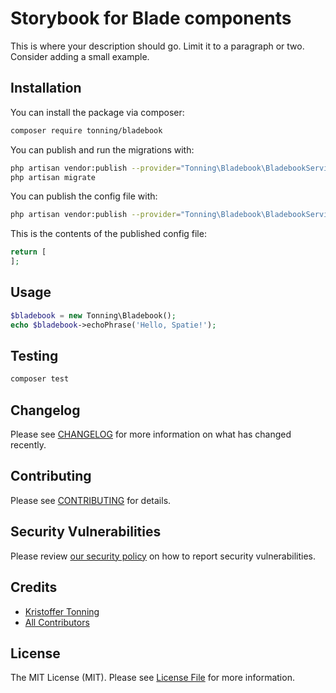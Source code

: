 # Storybook for Blade components

This is where your description should go. Limit it to a paragraph or two. Consider adding a small example.

## Installation

You can install the package via composer:

```bash
composer require tonning/bladebook
```

You can publish and run the migrations with:

```bash
php artisan vendor:publish --provider="Tonning\Bladebook\BladebookServiceProvider" --tag="bladebook-migrations"
php artisan migrate
```

You can publish the config file with:
```bash
php artisan vendor:publish --provider="Tonning\Bladebook\BladebookServiceProvider" --tag="bladebook-config"
```

This is the contents of the published config file:

```php
return [
];
```

## Usage

```php
$bladebook = new Tonning\Bladebook();
echo $bladebook->echoPhrase('Hello, Spatie!');
```

## Testing

```bash
composer test
```

## Changelog

Please see [CHANGELOG](CHANGELOG.md) for more information on what has changed recently.

## Contributing

Please see [CONTRIBUTING](.github/CONTRIBUTING.md) for details.

## Security Vulnerabilities

Please review [our security policy](../../security/policy) on how to report security vulnerabilities.

## Credits

- [Kristoffer Tonning](https://github.com/tonning)
- [All Contributors](../../contributors)

## License

The MIT License (MIT). Please see [License File](LICENSE.md) for more information.
